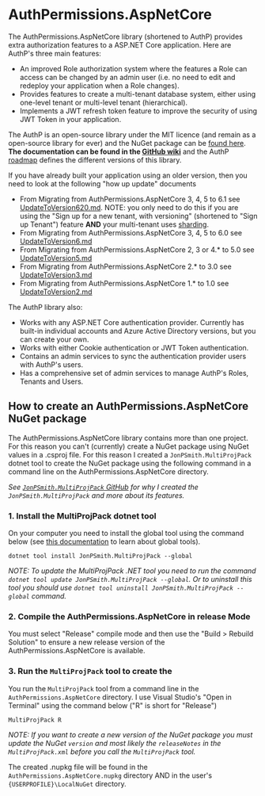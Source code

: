 # AuthPermissions.AspNetCore

The AuthPermissions.AspNetCore library (shortened to AuthP) provides extra authorization features to a ASP.NET Core application. Here are AuthP's three main features:

- An improved Role authorization system where the features a Role can access can be changed by an admin user (i.e. no need to edit and redeploy your application when a Role changes).
- Provides features to create a multi-tenant database system, either using one-level tenant or multi-level tenant (hierarchical).
- Implements a JWT refresh token feature to improve the security of using JWT Token in your application.

The AuthP is an open-source library under the MIT licence (and remain as a open-source library for ever) and the NuGet package can be [found here](https://www.nuget.org/packages/AuthPermissions.AspNetCore/). **The documentation can be found in the [GitHub wiki](https://github.com/JonPSmith/AuthPermissions.AspNetCore/wiki)** and the AuthP [roadmap](https://github.com/JonPSmith/AuthPermissions.AspNetCore/discussions/2) defines the different versions of this library. 

If you have already built your application using an older version, then you need to look at the following "how up update" documents

- From Migrating from AuthPermissions.AspNetCore 3, 4, 5 to 6.1 see [UpdateToVersion620.md](https://github.com/JonPSmith/AuthPermissions.AspNetCore/blob/main/UpdateToVersion620.md). NOTE: you only need to do this if you are using the "Sign up for a new tenant, with versioning" (shortened to "Sign up Tenant") feature **AND** your multi-tenant uses [sharding](https://github.com/JonPSmith/AuthPermissions.AspNetCore/wiki/Sharding-explained).
- From Migrating from AuthPermissions.AspNetCore 3, 4, 5 to 6.0 see [UpdateToVersion6.md](https://github.com/JonPSmith/AuthPermissions.AspNetCore/blob/main/UpdateToVersion5.md)
- From Migrating from AuthPermissions.AspNetCore 2, 3 or 4.* to 5.0 see [UpdateToVersion5.md](https://github.com/JonPSmith/AuthPermissions.AspNetCore/blob/main/UpdateToVersion5.md)
- From Migrating from AuthPermissions.AspNetCore 2.* to 3.0 see [UpdateToVersion3.md](https://github.com/JonPSmith/AuthPermissions.AspNetCore/blob/main/UpdateToVersion3.md)
- From Migrating from AuthPermissions.AspNetCore 1.* to 1.0 see [UpdateToVersion2.md](https://github.com/JonPSmith/AuthPermissions.AspNetCore/blob/main/UpdateToVersion2.md)

The AuthP library also:

- Works with any ASP.NET Core authentication provider. Currently has built-in individual accounts and Azure Active Directory versions, but you can create your own.
- Works with either Cookie authentication or JWT Token authentication.
- Contains an admin services to sync the authentication provider users with  AuthP's users.
- Has a comprehensive set of admin services to manage AuthP's Roles, Tenants and Users.


## How to create an AuthPermissions.AspNetCore NuGet package

The AuthPermissions.AspNetCore library contains more than one project. For this reason you can't (currently) create a NuGet package using NuGet values in a .csproj file. For this reason I created a `JonPSmith.MultiProjPack` dotnet tool to create the NuGet package using the following command in a command line on the AuthPermissions.AspNetCore directory. 

_See [`JonPSmith.MultiProjPack` GitHub](https://github.com/JonPSmith/MultiProgPackTool) for why I created the `JonPSmith.MultiProjPack` and more about its features._

### 1. Install the MultiProjPack dotnet tool

On your computer you need to install the global tool using the command below (see [this documentation](https://learn.microsoft.com/en-us/dotnet/core/tools/global-tools) to learn about global tools).

`dotnet tool install JonPSmith.MultiProjPack --global`

_NOTE: To update the MultiProjPack .NET tool you need to run the command `dotnet tool update JonPSmith.MultiProjPack --global`. Or to uninstall this tool you should use `dotnet tool uninstall JonPSmith.MultiProjPack --global` command._

### 2. Compile the AuthPermissions.AspNetCore in release Mode

You must select "Release" compile mode and then use the "Build > Rebuild Solution" to ensure a new release version of the AuthPermissions.AspNetCore is available.

### 3. Run the `MultiProjPack` tool to create the 

You run the `MultiProjPack` tool from a command line in the `AuthPermissions.AspNetCore` directory. I use Visual Studio's "Open in Terminal" using the command below ("R" is short for "Release")

```console
MultiProjPack R
```

*NOTE: If you want to create a new version of the NuGet package you must update the NuGet `version` and most likely the `releaseNotes` in the `MultiProjPack.xml` before you call the `MultiProjPack` tool.*

The created .nupkg file will be found in the `AuthPermissions.AspNetCore.nupkg` directory AND in the user's `{USERPROFILE}\LocalNuGet` directory.
